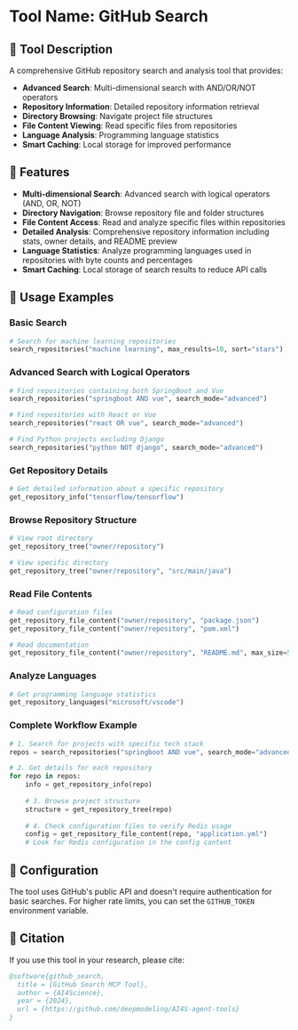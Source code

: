 # Tool Name: GitHub Search

## 🧠 Tool Description

A comprehensive GitHub repository search and analysis tool that provides:
- **Advanced Search**: Multi-dimensional search with AND/OR/NOT operators
- **Repository Information**: Detailed repository information retrieval
- **Directory Browsing**: Navigate project file structures
- **File Content Viewing**: Read specific files from repositories
- **Language Analysis**: Programming language statistics
- **Smart Caching**: Local storage for improved performance

## 🚀 Features

- **Multi-dimensional Search**: Advanced search with logical operators (AND, OR, NOT)
- **Directory Navigation**: Browse repository file and folder structures
- **File Content Access**: Read and analyze specific files within repositories  
- **Detailed Analysis**: Comprehensive repository information including stats, owner details, and README preview
- **Language Statistics**: Analyze programming languages used in repositories with byte counts and percentages
- **Smart Caching**: Local storage of search results to reduce API calls

## 📖 Usage Examples

### Basic Search
```python
# Search for machine learning repositories
search_repositories("machine learning", max_results=10, sort="stars")
```

### Advanced Search with Logical Operators
```python
# Find repositories containing both SpringBoot and Vue
search_repositories("springboot AND vue", search_mode="advanced")

# Find repositories with React or Vue
search_repositories("react OR vue", search_mode="advanced")

# Find Python projects excluding Django
search_repositories("python NOT django", search_mode="advanced")
```

### Get Repository Details
```python
# Get detailed information about a specific repository
get_repository_info("tensorflow/tensorflow")
```

### Browse Repository Structure
```python
# View root directory
get_repository_tree("owner/repository")

# View specific directory
get_repository_tree("owner/repository", "src/main/java")
```

### Read File Contents
```python
# Read configuration files
get_repository_file_content("owner/repository", "package.json")
get_repository_file_content("owner/repository", "pom.xml")

# Read documentation
get_repository_file_content("owner/repository", "README.md", max_size=50000)
```

### Analyze Languages
```python
# Get programming language statistics
get_repository_languages("microsoft/vscode")
```

### Complete Workflow Example
```python
# 1. Search for projects with specific tech stack
repos = search_repositories("springboot AND vue", search_mode="advanced")

# 2. Get details for each repository
for repo in repos:
    info = get_repository_info(repo)
    
    # 3. Browse project structure
    structure = get_repository_tree(repo)
    
    # 4. Check configuration files to verify Redis usage
    config = get_repository_file_content(repo, "application.yml")
    # Look for Redis configuration in the config content
```

## 🔧 Configuration

The tool uses GitHub's public API and doesn't require authentication for basic searches. For higher rate limits, you can set the `GITHUB_TOKEN` environment variable.

## 📖 Citation

If you use this tool in your research, please cite:

```bibtex
@software{github_search,
  title = {GitHub Search MCP Tool},
  author = {AI4Science},
  year = {2024},
  url = {https://github.com/deepmodeling/AI4S-agent-tools}
}
``` 